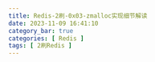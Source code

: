 ```yaml
---
title: Redis-2刷-0x03-zmalloc实现细节解读
date: 2023-11-09 16:41:10
category_bar: true
categories: [ Redis ]
tags: [ 2刷Redis ]
---
```

